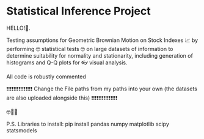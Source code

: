 # Statistical Inference Project

HELLO!👋. 

Testing assumptions for Geometric Brownian Motion on Stock Indexes 📈  by performing 🤓  statistical tests 🤓  on large datasets of information to determine suitability for normality and stationarity, including generation of histograms and Q-Q plots for  👓 visual analysis. 

All code is robustly commented


❗❗❗❗❗❗❗❗❗❗❗❗❗❗❗
Change the File paths from my paths into your own (the datasets are also uploaded alongside this)
❗❗❗❗❗❗❗❗❗❗❗❗❗❗❗

🤓👍🏽 


P.S. Libraries to install: 
pip install pandas numpy matplotlib scipy statsmodels 

